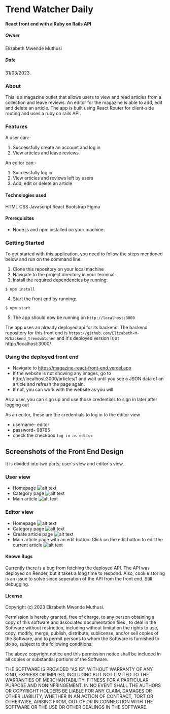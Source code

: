 # Trend Watcher Daily

#### React front end with a Ruby on Rails API

##### Owner

Elizabeth Mwende Muthusi

##### Date

31/03/2023.

### About

This is a magazine outlet that allows users to view and read articles from a collection and leave reviews. An editor for the magazine is able to add, edit and delete an article. The app is built using React Router for client-side routing and uses a ruby on rails API.

### Features

A user can:-

1. Successfully create an account and log in
2. View articles and leave reviews

An editor can:-

1. Successfully log in
2. View articles and reviews left by users
3. Add, edit or delete an article

#### Technologies used

HTML
CSS
Javascript
React
Bootstrap
Figma

#### Prerequisites

- Node.js and npm installed on your machine.

### Getting Started

To get started with this application, you need to follow the steps mentioned below and run on the command line:

1. Clone this repository on your local machine
2. Navigate to the project directory in your terminal.
3. Install the required dependencies by running:

```console
$ npm install
```

4. Start the front end by running:

```console
$ npm start
```

5. The app should now be running on `http://localhost:3000`

The app uses an already deployed api for its backend. The backend repository for this front end is `https://github.com/Elizabeth-M-M/backend_trendwatcher` and it's deployed version is at http://localhost:3000/

### Using the deployed front end

- Navigate to https://magazine-react-front-end.vercel.app
- If the website is not showing any images, go to http://localhost:3000/articles/1 and wait until you see a JSON data of an article and refresh the page again.
- If not, you can work with the website as you will

As a user, you can sign up and use those credentials to sign in later after logging out

As an editor, these are the credentials to log in to the editor view

- username- editor
- password- 98765
- check the checkbox `log in as editor`

## Screenshots of the Front End Design

It is divided into two parts; user's view and editor's view.

### User view

- Homepage
  ![alt text](./images/userhp.png "Trend Watcher Magazine")
- Category page
  ![alt text](./images/usercategory.png "Trend Watcher Magazine")
- Main article
  ![alt text](./images/mainarticle.png "Trend Watcher Magazine")

### Editor view

- Homepage
  ![alt text](./images/editorhp.png "Trend Watcher Magazine")
- Category page
  ![alt text](./images/2editorcatpg.png "Trend Watcher Magazine")
- Create article page
  ![alt text](./images/add%20articlepg.png "Trend Watcher Magazine")
- Main article page with an edit button. Click on the edit button to edit the current article
  ![alt text](./images/editormainarticle.png "Trend Watcher Magazine")

#### Known Bugs

Currently there is a bug from fetching the deployed API. The API was deployed on Render, but it takes a long time to respond. Also, cookie storing is an issue to solve since seperation of the API from the front end. Still debugging.

#### License

Copyright (c) 2023 Elizabeth Mwende Muthusi.

Permission is hereby granted, free of charge, to any person obtaining a copy of this software and associated documentation files , to deal in the Software without restriction, including without limitation the rights to use, copy, modify, merge, publish, distribute, sublicense, and/or sell copies of the Software, and to permit persons to whom the Software is furnished to do so, subject to the following conditions:

The above copyright notice and this permission notice shall be included in all copies or substantial portions of the Software.

THE SOFTWARE IS PROVIDED "AS IS", WITHOUT WARRANTY OF ANY KIND, EXPRESS OR IMPLIED, INCLUDING BUT NOT LIMITED TO THE WARRANTIES OF MERCHANTABILITY, FITNESS FOR A PARTICULAR PURPOSE AND NONINFRINGEMENT. IN NO EVENT SHALL THE AUTHORS OR COPYRIGHT HOLDERS BE LIABLE FOR ANY CLAIM, DAMAGES OR OTHER LIABILITY, WHETHER IN AN ACTION OF CONTRACT, TORT OR OTHERWISE, ARISING FROM, OUT OF OR IN CONNECTION WITH THE SOFTWARE OR THE USE OR OTHER DEALINGS IN THE SOFTWARE.
